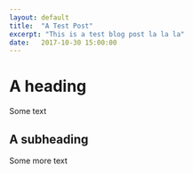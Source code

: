 ```yaml
---
layout: default
title:  "A Test Post"
excerpt: "This is a test blog post la la la"
date:   2017-10-30 15:00:00
---
```


# A heading
Some text

## A subheading
Some more text
